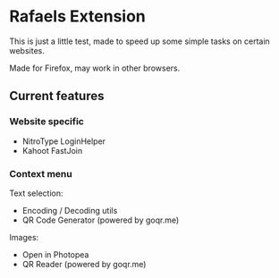 # Rafaels Extension

This is just a little test, made to speed up some simple tasks on certain websites.

Made for Firefox, may work in other browsers.

## Current features

### Website specific

- NitroType LoginHelper
- Kahoot FastJoin

### Context menu

Text selection:

- Encoding / Decoding utils
- QR Code Generator (powered by goqr.me)

Images:

- Open in Photopea
- QR Reader (powered by goqr.me)
